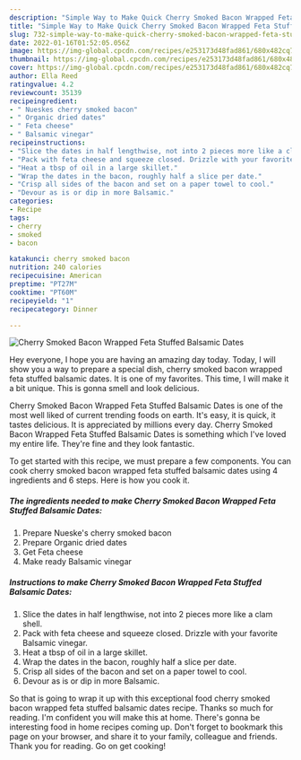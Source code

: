 ```yaml
---
description: "Simple Way to Make Quick Cherry Smoked Bacon Wrapped Feta Stuffed Balsamic Dates"
title: "Simple Way to Make Quick Cherry Smoked Bacon Wrapped Feta Stuffed Balsamic Dates"
slug: 732-simple-way-to-make-quick-cherry-smoked-bacon-wrapped-feta-stuffed-balsamic-dates
date: 2022-01-16T01:52:05.056Z
image: https://img-global.cpcdn.com/recipes/e253173d48fad861/680x482cq70/cherry-smoked-bacon-wrapped-feta-stuffed-balsamic-dates-recipe-main-photo.jpg
thumbnail: https://img-global.cpcdn.com/recipes/e253173d48fad861/680x482cq70/cherry-smoked-bacon-wrapped-feta-stuffed-balsamic-dates-recipe-main-photo.jpg
cover: https://img-global.cpcdn.com/recipes/e253173d48fad861/680x482cq70/cherry-smoked-bacon-wrapped-feta-stuffed-balsamic-dates-recipe-main-photo.jpg
author: Ella Reed
ratingvalue: 4.2
reviewcount: 35139
recipeingredient:
- " Nueskes cherry smoked bacon"
- " Organic dried dates"
- " Feta cheese"
- " Balsamic vinegar"
recipeinstructions:
- "Slice the dates in half lengthwise, not into 2 pieces more like a clam shell."
- "Pack with feta cheese and squeeze closed. Drizzle with your favorite Balsamic vinegar."
- "Heat a tbsp of oil in a large skillet."
- "Wrap the dates in the bacon, roughly half a slice per date."
- "Crisp all sides of the bacon and set on a paper towel to cool."
- "Devour as is or dip in more Balsamic."
categories:
- Recipe
tags:
- cherry
- smoked
- bacon

katakunci: cherry smoked bacon 
nutrition: 240 calories
recipecuisine: American
preptime: "PT27M"
cooktime: "PT60M"
recipeyield: "1"
recipecategory: Dinner

---
```



![Cherry Smoked Bacon Wrapped Feta Stuffed Balsamic Dates](https://img-global.cpcdn.com/recipes/e253173d48fad861/680x482cq70/cherry-smoked-bacon-wrapped-feta-stuffed-balsamic-dates-recipe-main-photo.jpg)

Hey everyone, I hope you are having an amazing day today. Today, I will show you a way to prepare a special dish, cherry smoked bacon wrapped feta stuffed balsamic dates. It is one of my favorites. This time, I will make it a bit unique. This is gonna smell and look delicious.



Cherry Smoked Bacon Wrapped Feta Stuffed Balsamic Dates is one of the most well liked of current trending foods on earth. It's easy, it is quick, it tastes delicious. It is appreciated by millions every day. Cherry Smoked Bacon Wrapped Feta Stuffed Balsamic Dates is something which I've loved my entire life. They're fine and they look fantastic.


To get started with this recipe, we must prepare a few components. You can cook cherry smoked bacon wrapped feta stuffed balsamic dates using 4 ingredients and 6 steps. Here is how you cook it.

<!--inarticleads1-->

##### The ingredients needed to make Cherry Smoked Bacon Wrapped Feta Stuffed Balsamic Dates:

1. Prepare  Nueske&#39;s cherry smoked bacon
1. Prepare  Organic dried dates
1. Get  Feta cheese
1. Make ready  Balsamic vinegar




<!--inarticleads2-->

##### Instructions to make Cherry Smoked Bacon Wrapped Feta Stuffed Balsamic Dates:

1. Slice the dates in half lengthwise, not into 2 pieces more like a clam shell.
1. Pack with feta cheese and squeeze closed. Drizzle with your favorite Balsamic vinegar.
1. Heat a tbsp of oil in a large skillet.
1. Wrap the dates in the bacon, roughly half a slice per date.
1. Crisp all sides of the bacon and set on a paper towel to cool.
1. Devour as is or dip in more Balsamic.




So that is going to wrap it up with this exceptional food cherry smoked bacon wrapped feta stuffed balsamic dates recipe. Thanks so much for reading. I'm confident you will make this at home. There's gonna be interesting food in home recipes coming up. Don't forget to bookmark this page on your browser, and share it to your family, colleague and friends. Thank you for reading. Go on get cooking!
